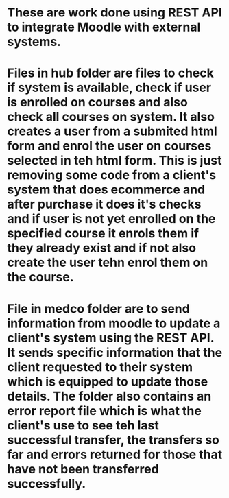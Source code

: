 # These are work done using REST API to integrate Moodle with external systems.
# Files in hub folder are files to check if system is available, check if user is enrolled on courses and also check all courses on system. It also creates a user from a submited html form and enrol the user on courses selected in teh html form. This is just removing some code from a client's system that does ecommerce and after purchase it does it's checks and if user is not yet enrolled on the specified course it enrols them if they already exist and if not also create the user tehn enrol them on the course.
# File in medco folder are to send information from moodle to update a client's system using the REST API. It sends specific information that the client requested to their system which is equipped to update those details. The folder also contains an error report file which is what the client's use to see teh last successful transfer, the transfers so far and errors returned for those that have not been transferred successfully.
